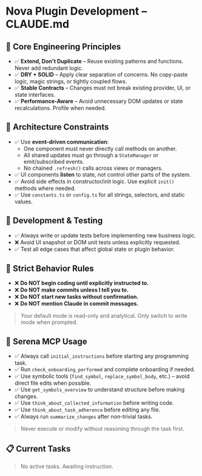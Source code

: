 # Nova Plugin Development – CLAUDE.md

## 🧠 Core Engineering Principles

- ✅ **Extend, Don't Duplicate** – Reuse existing patterns and functions. Never add redundant logic.
- ✅ **DRY + SOLID** – Apply clear separation of concerns. No copy-paste logic, magic strings, or tightly coupled flows.
- ✅ **Stable Contracts** – Changes must not break existing provider, UI, or state interfaces.
- ✅ **Performance-Aware** – Avoid unnecessary DOM updates or state recalculations. Profile when needed.

## 🧱 Architecture Constraints

- ✅ Use **event-driven communication**:
  - One component must never directly call methods on another.
  - All shared updates must go through a `StateManager` or emit/subscribed events.
  - No chained `.refresh()` calls across views or managers.
- ✅ UI components **listen** to state, not control other parts of the system.
- ✅ Avoid side effects in constructor/init logic. Use explicit `init()` methods where needed.
- ✅ Use `constants.ts` or `config.ts` for all strings, selectors, and static values.

## 🧪 Development & Testing

- ✅ Always write or update tests before implementing new business logic.
- ❌ Avoid UI snapshot or DOM unit tests unless explicitly requested.
- ✅ Test all edge cases that affect global state or plugin behavior.

## 🛑 Strict Behavior Rules

- ❌ **Do NOT begin coding until explicitly instructed to.**
- ❌ **Do NOT make commits unless I tell you to.**
- ❌ **Do NOT start new tasks without confirmation.**
- ❌ **Do NOT mention Claude in commit messages.**

> Your default mode is read-only and analytical. Only switch to write mode when prompted.

## 🧰 Serena MCP Usage

- ✅ Always call `initial_instructions` before starting any programming task.
- ✅ Run `check_onboarding_performed` and complete onboarding if needed.
- ✅ Use symbolic tools (`find_symbol`, `replace_symbol_body`, etc.) – avoid direct file edits when possible.
- ✅ Use `get_symbols_overview` to understand structure before making changes.
- ✅ Use `think_about_collected_information` before writing code.
- ✅ Use `think_about_task_adherence` before editing any file.
- ✅ Always run `summarize_changes` after non-trivial tasks.

> Never execute or modify without reasoning through the task first.

## 📋 Current Tasks

> No active tasks. Awaiting instruction.